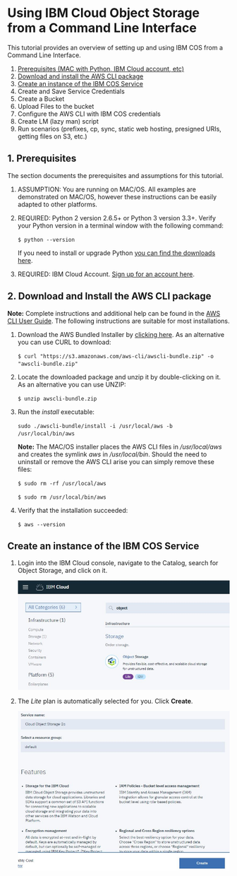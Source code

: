 # Using IBM Cloud Object Storage from a Command Line Interface
This tutorial provides an overview of setting up and using IBM COS from a Command Line Interface.
1. [Prerequisites (MAC with Python, IBM Cloud account, etc)](#pre-reqs)
1. [Download and install the AWS CLI package](#dwnl_awscli)
1. [Create an instance of the IBM COS Service](#create_cos)
1. Create and Save Service Credentials
1. Create a Bucket
1. Upload Files to the bucket
1. Configure the AWS CLI with IBM COS credentials
1. Create LM (lazy man) script
1. Run scenarios (prefixes, cp, sync, static web hosting, presigned URIs, getting files on S3, etc.)


## <a name="pre-reqs">1. Prerequisites</a>
The section documents the prerequisites and assumptions for this tutorial.
1. ASSUMPTION: You are running on MAC/OS.  All examples are demonstrated on MAC/OS, however these instructions can be easily adapted to other platforms.

1. REQUIRED: Python 2 version 2.6.5+ or Python 3 version 3.3+. Verify your Python version in a terminal window with the following command:

   `$ python --version`

   If you need to install or upgrade Python [you can find the downloads here](https://www.python.org/downloads/).

1. REQUIRED: IBM Cloud Account.  [Sign up for an account here](https://console.bluemix.net/registration/).

## <a name="dwnl_awscli">2. Download and Install the AWS CLI package</a>

**Note:** Complete instructions and additional help can be found in the [AWS CLI User Guide](https://docs.aws.amazon.com/cli/latest/userguide/installing.html).  The following instructions are suitable for most installations.
1. Download the AWS Bundled Installer by [clicking here](https://s3.amazonaws.com/aws-cli/awscli-bundle.zip).  As an alternative you can use CURL to download:

   `$ curl "https://s3.amazonaws.com/aws-cli/awscli-bundle.zip" -o "awscli-bundle.zip"`

1. Locate the downloaded package and unzip it by double-clicking on it.  As an alternative you can use UNZIP:

   `$ unzip awscli-bundle.zip`

1. Run the *install* executable:

   `sudo ./awscli-bundle/install -i /usr/local/aws -b /usr/local/bin/aws`

   **Note:** The MAC/OS installer places the AWS CLI files in */usr/local/aws* and creates the symlink *aws* in */usr/local/bin*. Should the need to uninstall or remove the AWS CLI arise you can simply remove these files:

   `$ sudo rm -rf /usr/local/aws`

   `$ sudo rm /usr/local/bin/aws`

1. Verify that the installation succeeded:

   `$ aws --version`

## <a name="create_cos">Create an instance of the IBM COS Service</a>

1. Login into the IBM Cloud console, navigate to the Catalog, search for Object Storage, and click on it.

   ![Login to IBM Cloud, navigate to the Catalog, search for Object Storage, select plan](images/pic1.jpg)

1. The *Lite* plan is automatically selected for you. Click **Create**.

   ![Click Create](images/pic2.jpg)
